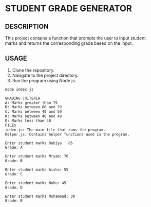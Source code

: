 # STUDENT GRADE GENERATOR

## DESCRIPTION
This project contains a function that prompts the user to input student marks and returns the corresponding grade based on the input.

## USAGE
1. Clone the repository.
2. Navigate to the project directory.
3. Run the program using Node.js.

```sh
node index.js

GRADING CRITERIA
A: Marks greater than 79
B: Marks between 60 and 79
C: Marks between 49 and 59
D: Marks between 40 and 49
E: Marks less than 40
FILES
index.js: The main file that runs the program.
helper.js: Contains helper functions used in the program.

Enter student marks Rabiya : 85  
Grade: A

Enter student marks Mryam: 70
Grade: B

Enter student marks Aisha: 55
Grade: C

Enter student marks Nuhu: 45
Grade: D

Enter student marks Muhammad: 30
Grade: E
